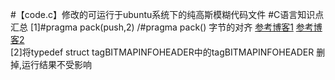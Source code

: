 #【code.c】修改的可运行于ubuntu系统下的纯高斯模糊代码文件
#C语言知识点汇总
[1]#pragma pack(push,2) /#pragma pack() 字节的对齐
[参考博客1](http://www.cnblogs.com/King-Gentleman/p/5297355.html)
[参考博客2](http://blog.chinaunix.net/uid-25445243-id-2354324.html)<br>
[2]将typedef struct tagBITMAPINFOHEADER中的tagBITMAPINFOHEADER 删掉,运行结果不受影响

